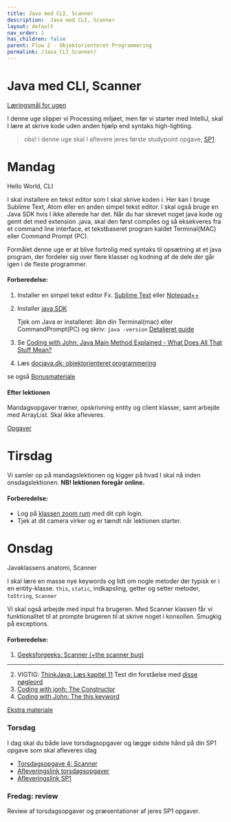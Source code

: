 ```yaml
---
title: Java med CLI, Scanner
description:  Java med CLI, Scanner
layout: default
nav_order: 1
has_children: false
parent: Flow 2 - Objektorienteret Programmering
permalink: /Java_CLI_Scanner/
---
```



# Java med CLI, Scanner

[Læringsmål for ugen](./learningobjectives.md)

I denne uge slipper vi Processing miljøet, men før vi starter med IntelliJ, skal I lære at skrive kode uden anden hjælp end syntaks high-lighting. 


 > obs! i denne uge skal I aflevere jeres første studypoint opgave, [SP1](../../projects/SP1/README.md). 

# Mandag
Hello World, CLI 

I skal installere en tekst editor som I skal skrive koden i. 
Her kan I bruge Sublime Text, Atom eller en anden simpel tekst editor. I skal også bruge en Java SDK hvis I ikke allerede har det. 
Når du har skrevet noget java kode og gemt det med extension .java, skal den først compiles og så eksekveres fra et command line interface, et tekstbaseret program kaldet Terminal(MAC) eller Command Prompt (PC).

Formålet denne uge er at blive fortrolig med syntaks til opsætning at et java program, der fordeler sig over flere klasser og kodning af de dele der går igen i de fleste programmer.

#### Forberedelse:
1. Installer en simpel tekst editor Fx.  [Sublime Text](https://www.sublimetext.com/) eller [Notepad++](https://notepad-plus-plus.org/downloads/)
2. Installer [java SDK](https://www.openlogic.com/openjdk-downloads?field_java_parent_version_target_id=406&field_operating_system_target_id=All&field_architecture_target_id=All&field_java_package_target_id=All)
   
   Tjek om Java er installeret: åbn din Terminal(mac) eller CommandPrompt(PC) og skriv:
   ```java -version```
   [Detaljeret guide ](../../guides/helloworldCLi.pdf)

3. Se [Coding with John: Java Main Method Explained - What Does All That Stuff Mean? ](https://youtube.com/watch?t=1&v=P-_Nzi_mCRo?si=4awCCOTDh_U2eCh0)
4. Læs [docjava.dk: objektorienteret programmering](http://www.docjava.dk/objektorienteret_programmering/oop.htm)



se også [Bonusmateriale](./resources.md)

#### Efter lektionen
Mandagsopgaver træner, opskrivning entity og client klasser, samt arbejde med ArrayList. 
Skal ikke afleveres.


[Opgaver](https://github.com/Dat1Cphbusiness/Mandagsopgaver/blob/main/5.md)


# Tirsdag

Vi samler op på mandagslektionen og kigger på hvad I skal nå inden onsdagslektionen.
**NB! lektionen foregår online.**
#### Forberedelse:
- Log på [klassen zoom rum](https://cphbusiness.zoom.us/j/66755584856?pwd=RDRqZjBqSXBsTlR0QjRsTXh0UEFTUT09)  med dit cph login.
- Tjek at dit camera virker og er tændt når lektionen starter.

# Onsdag

Javaklassens anatomi, Scanner

I skal lære en masse nye keywords og lidt om nogle metoder der typisk er i en entity-klasse.
```this```, ```static```, indkapsling, getter og setter metoder, ```toString```, ```Scanner```

Vi skal også arbejde med input fra brugeren. Med Scanner klassen får vi funktionalitet til at prompte brugeren til at skrive noget i konsollen.
Smugkig på exceptions.

#### Forberedelse:

1. [Geeksforgeeks: Scanner (+the scanner bug)](https://www.geeksforgeeks.org/scanner-class-in-java/)
_________
2. VIGTIG: [ThinkJava: Læs kapitel 11](https://greenteapress.com/thinkjava6/thinkjava.pdf) Test din forståelse med [disse nøgleord](./resources.md)
3. [Coding with jonh: The Constructor](https://www.youtube.com/watch?v=pgBk8HC7jbU&ab_channel=CodingwithJohn)
4. [Coding with John: The this keyword](https://www.youtube.com/watch?v=ETLHbHenW44&ab_channel=CodingwithJohn)

[Ekstra materiale](./resources.md)




### Torsdag 
I dag skal du både lave torsdagsopgaver og lægge sidste hånd på din SP1 opgave som skal afleveres idag

- [Torsdagsopgave 4: Scanner](https://github.com/Dat1Cphbusiness/Torsdagsopgaver-4---Scanner)
- [Afleveringslink torsdagsopgaver](https://cphbusiness.mrooms.net/mod/assign/view.php?id=765990)
- [Afleveringslink SP1](https://cphbusiness.mrooms.net/mod/assign/view.php?id=766002)

### Fredag: review
Review af torsdagsopgaver og præsentationer af jeres SP1 opgaver.